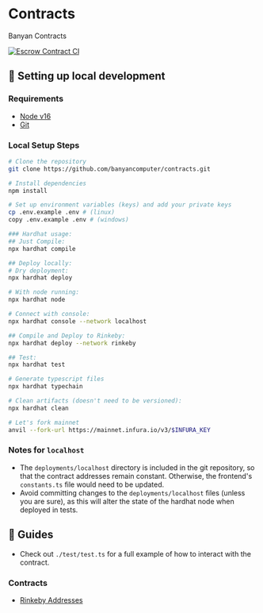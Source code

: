 # Contracts

Banyan Contracts

[![Escrow Contract CI](https://github.com/banyancomputer/contracts/actions/workflows/node.js.yml/badge.svg)](https://github.com/banyancomputer/contracts/actions/workflows/node.js.yml)


## 🔧 Setting up local development

### Requirements

- [Node v16](https://nodejs.org/download/release/latest-v16.x/)  
- [Git](https://git-scm.com/downloads)

### Local Setup Steps

```sh
# Clone the repository
git clone https://github.com/banyancomputer/contracts.git

# Install dependencies
npm install

# Set up environment variables (keys) and add your private keys
cp .env.example .env # (linux)
copy .env.example .env # (windows)

### Hardhat usage:
## Just Compile: 
npx hardhat compile

## Deploy locally: 
# Dry deployment: 
npx hardhat deploy

# With node running:
npx hardhat node

# Connect with console:
npx hardhat console --network localhost

## Compile and Deploy to Rinkeby:
npx hardhat deploy --network rinkeby

## Test: 
npx hardhat test

# Generate typescript files
npx hardhat typechain

# Clean artifacts (doesn't need to be versioned):
npx hardhat clean

# Let's fork mainnet
anvil --fork-url https://mainnet.infura.io/v3/$INFURA_KEY
```

### Notes for `localhost`
-   The `deployments/localhost` directory is included in the git repository,
    so that the contract addresses remain constant. Otherwise, the frontend's
    `constants.ts` file would need to be updated.
-   Avoid committing changes to the `deployments/localhost` files (unless you
    are sure), as this will alter the state of the hardhat node when deployed
    in tests.

## 📖 Guides
- Check out `./test/test.ts` for a full example of how to interact with the contract.

### Contracts
- [Rinkeby Addresses](./docs/deployments/rinkeby.md)

